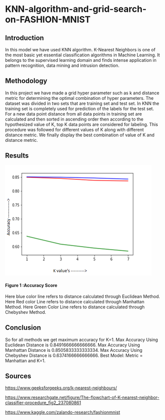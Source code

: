 # KNN-algorithm-and-grid-search-on-FASHION-MNIST
## Introduction
In this model we have used KNN algorithm. K-Nearest Neighbors is one of the most basic yet essential classification algorithms in Machine Learning. It belongs to the supervised learning domain and finds intense application in pattern recognition, data mining and intrusion detection. 

## Methodology
In this project we have made a grid hyper parameter such as k and distance metric for determining the optimal combination of hyper parameters. The dataset was divided in two sets that are training set and test set. In KNN the training set is completely used for prediction of the labels for the test set. For a new data point distance from all data points in training set are calculated and then sorted in ascending order then according to the hypothesized value of K, top K data points are considered for labeling.  This procedure was followed for different values of K along with different distance metric. We finally display the best combination of value of K and distance metric.   

## Results 
<img src="https://github.com/abhishekray323/KNN-algorithm-and-grid-search-on-FASHION-MNIST/blob/master/result.png" >

#### Figure 1 :Accuracy Score                                                                                                                                                          
Here blue color line refers to distance calculated through Euclidean Method.
Here Red color Line refers to distance calculated through Manhattan Method.
Here Green Color Line refers to distance calculated through Chebyshev Method. 

## Conclusion 
So for all methods we get maximum accuracy for K=1.
Max Accuracy Using Euclidean Distance is 0.8491666666666666. 
Max Accuracy Using Manhattan Distance is 0.8505833333333334.
Max Accuracy Using Chebyshev Distance is 0.6374166666666666.
Best Model: Metric = Manhattan and K=1. 

## Sources 
https://www.geeksforgeeks.org/k-nearest-neighbours/

https://www.researchgate.net/figure/The-flowchart-of-K-nearest-neighbor-classifier-procedure_fig2_237080861

https://www.kaggle.com/zalando-research/fashionmnist
